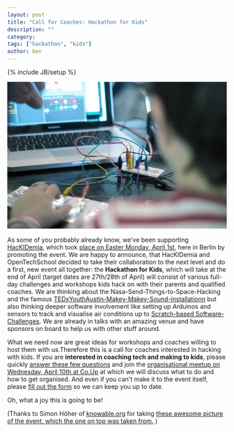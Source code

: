 ```yaml
---
layout: post
title: "Call for Coaches: Hackathon for Kids"
description: ""
category: 
tags: ["hackathon", "kids"]
author: ben
---
```

{% include JB/setup %}

![Kid tinkering with ](/assets/content/kids_tinkering_at_hackidemia.jpg)

As some of you probably already know, we've been supporting [HacKIDemia](http://www.hackidemia.com/), which took [place on Easter Monday, April 1st,](http://www.fablab-berlin.org/en/ruckblick-hackidemia-erobert-das-fab-lab-berlin-2/) here in Berlin by promoting the event. We are happy to announce, that HacKIDemia and OpenTechSchool decided to take their collaboration to the next level and do a first, new event all together: the **Hackathon for Kids**, which will take at the end of April (target dates are 27th/28th of April) will consist of various full-day challenges and workshops kids hack on with their parents and qualified coaches. We are thinking about the Nasa-Send-Things-to-Space-Hacking and the famous [TEDxYouthAustin-Makey-Makey-Sound-installationn](www.youtube.com/watch?v=jdE56KYXZz8) but also thinking deeper software involvement like setting up Arduinos and sensors to track and visualise air conditions up to [Scratch-based Software-Challenges](http://scratch.mit.edu/). We are already in talks with an amazing venue and have sponsors on board to help us with other stuff around.

What we need now are great ideas for workshops and coaches willing to host them with us.Therefore this is a call for coaches interested in hacking with kids. If you are **interested in coaching tech and making to kids**, please quickly [answer these few questions](https://docs.google.com/spreadsheet/viewform?formkey=dEd0TTlVbTNZRElpZGpSRVJWVHVNQlE6MQ) and join the [organisational meetup on Wednesday, April 10th at Co.Up](http://www.meetup.com/opentechschool-berlin/events/112901762/) at which we will discuss what to do and how to get organised. And even if you can't make it to the event itself, please [fill out the form](https://docs.google.com/spreadsheet/viewform?formkey=dEd0TTlVbTNZRElpZGpSRVJWVHVNQlE6MQ) so we can keep you up to date.

Oh, what a joy this is going to be!

(Thanks to Simon Höher of [knowable.org](http://knowable.org) for taking [these awesome picture of the event, which the one on top was taken from.](https://www.facebook.com/media/set/?set=a.436415286440992.1073741825.116333648449159&type=1) )